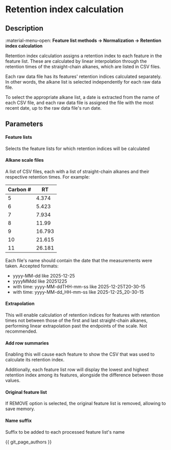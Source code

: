 # **Retention index calculation**

## **Description**

:material-menu-open: **Feature list methods → Normalization → Retention index calculation**

Retention index calculation assigns a retention index to each feature in the feature list. These are calculated by linear interpolation through the retention times of the straight-chain alkanes, which are listed in CSV files. 

Each raw data file has its features' retention indices calculated separately. In other words, the alkane list is selected independently for each raw data file.

To select the appropriate alkane list, a date is extracted from the name of each CSV file, and each raw data file is assigned the file with the most recent date, up to the raw data file's run date.


## **Parameters**


#### **Feature lists**
Selects the feature lists for which retention indices will be calculated

#### **Alkane scale files**

A list of CSV files, each with a list of straight-chain alkanes and their respective retention times. For example:

| Carbon # | RT     |
|----------|--------|
| 5        | 4.374  |
| 6        | 5.423  |
| 7        | 7.934  |
| 8        | 11.99  |
| 9        | 16.793 |
| 10       | 21.615 |
| 11       | 26.181 |

Each file's name should contain the date that the measurements were taken. Accepted formats:

- yyyy-MM-dd like 2025-12-25
- yyyyMMdd like 20251225
- with time: yyyy-MM-ddTHH-mm-ss like 2025-12-25T20-30-15
- with time: yyyy-MM-dd_HH-mm-ss like 2025-12-25_20-30-15


#### **Extrapolation**
This will enable calculation of retention indices for features with retention times not between those of the first and last straight-chain alkanes, performing linear extrapolation past the endpoints of the scale. Not recommended.

#### **Add row summaries**

Enabling this will cause each feature to show the CSV that was used to calculate its retention index. 

Additionally, each feature list row will display the lowest and highest retention index among its features, alongside the difference between those values.

#### **Original feature list**
If REMOVE option is selected, the original feature list is removed, allowing to save memory.

#### **Name suffix**
Suffix to be added to each processed feature list's name


{{ git_page_authors }}